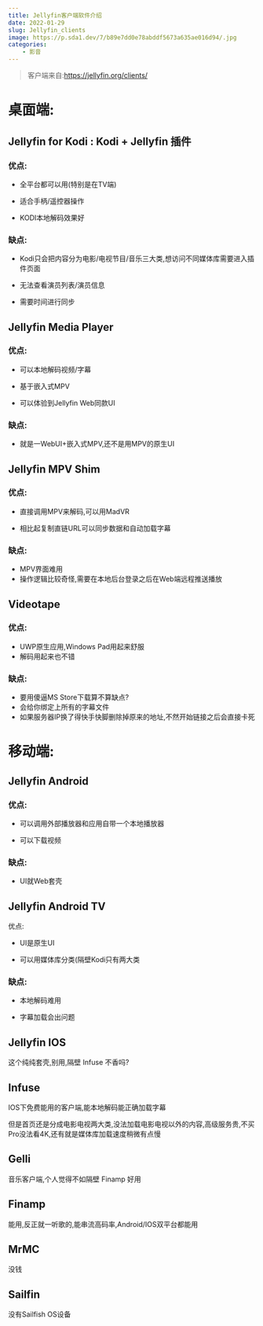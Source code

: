```yaml
---
title: Jellyfin客户端软件介绍
date: 2022-01-29
slug: Jellyfin_clients
image: https://p.sda1.dev/7/b89e7dd0e78abddf5673a635ae016d94/.jpg
categories:
    - 影音
---
```


> 客户端来自:https://jellyfin.org/clients/

# 桌面端:
## Jellyfin for Kodi : Kodi + Jellyfin 插件
### 优点:

- 全平台都可以用(特别是在TV端)

- 适合手柄/遥控器操作

- KODI本地解码效果好

### 缺点:

- Kodi只会把内容分为电影/电视节目/音乐三大类,想访问不同媒体库需要进入插件页面

- 无法查看演员列表/演员信息

- 需要时间进行同步

## Jellyfin Media Player
### 优点:

- 可以本地解码视频/字幕

- 基于嵌入式MPV

- 可以体验到Jellyfin Web同款UI
### 缺点:

- 就是一WebUI+嵌入式MPV,还不是用MPV的原生UI
## Jellyfin MPV Shim
### 优点:

- 直接调用MPV来解码,可以用MadVR

- 相比起复制直链URL可以同步数据和自动加载字幕
### 缺点:

- MPV界面难用
- 操作逻辑比较奇怪,需要在本地后台登录之后在Web端远程推送播放

## Videotape

### 优点:

- UWP原生应用,Windows Pad用起来舒服
- 解码用起来也不错

### 缺点:

- 要用傻逼MS Store下载算不算缺点?
- 会给你绑定上所有的字幕文件
- 如果服务器IP换了得快手快脚删除掉原来的地址,不然开始链接之后会直接卡死

# 移动端:
## Jellyfin Android
### 优点:

- 可以调用外部播放器和应用自带一个本地播放器

- 可以下载视频
### 缺点:

- UI就Web套壳
## Jellyfin Android TV
   优点:

- UI是原生UI

- 可以用媒体库分类(隔壁Kodi只有两大类
### 缺点:

- 本地解码难用

- 字幕加载会出问题

## Jellyfin IOS
这个纯纯套壳,别用,隔壁 Infuse 不香吗?

## Infuse
IOS下免费能用的客户端,能本地解码能正确加载字幕

但是首页还是分成电影电视两大类,没法加载电影电视以外的内容,高级服务贵,不买Pro没法看4K,还有就是媒体库加载速度稍微有点慢

## Gelli
音乐客户端,个人觉得不如隔壁 Finamp 好用

## Finamp
能用,反正就一听歌的,能串流高码率,Android/IOS双平台都能用

## MrMC
没钱

## Sailfin
没有Sailfish OS设备
